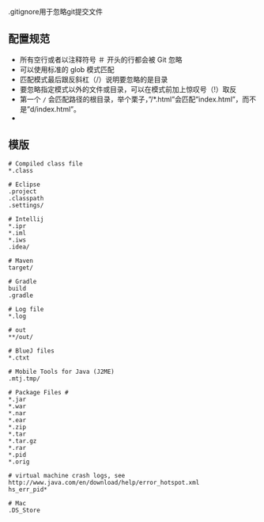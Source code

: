 .gitignore用于忽略git提交文件

## 配置规范

- 所有空行或者以注释符号 ＃ 开头的行都会被 Git 忽略
- 可以使用标准的 glob 模式匹配
- 匹配模式最后跟反斜杠（/）说明要忽略的是目录
- 要忽略指定模式以外的文件或目录，可以在模式前加上惊叹号（!）取反
- 第一个 `/` 会匹配路径的根目录，举个栗子，”/*.html”会匹配”index.html”，而不是”d/index.html”。
- 

## 模版

```text
# Compiled class file
*.class

# Eclipse
.project
.classpath
.settings/

# Intellij
*.ipr
*.iml
*.iws
.idea/

# Maven
target/

# Gradle
build
.gradle

# Log file
*.log

# out
**/out/

# BlueJ files
*.ctxt

# Mobile Tools for Java (J2ME)
.mtj.tmp/

# Package Files #
*.jar
*.war
*.nar
*.ear
*.zip
*.tar
*.tar.gz
*.rar
*.pid
*.orig

# virtual machine crash logs, see http://www.java.com/en/download/help/error_hotspot.xml
hs_err_pid*

# Mac
.DS_Store
```

‍
